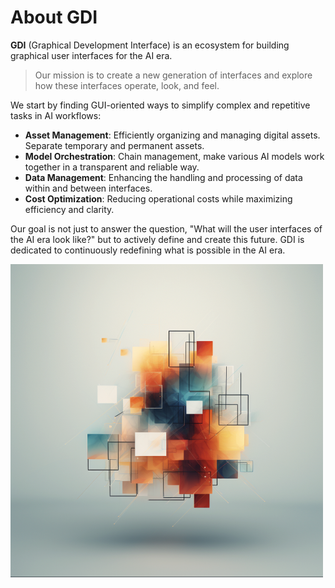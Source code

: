 # About GDI

**GDI** (Graphical Development Interface) is an ecosystem for building graphical user interfaces for the AI era.

> Our mission is to create a new generation of interfaces and explore how these interfaces operate, look, and feel.

We start by finding GUI-oriented ways to simplify complex and repetitive tasks in AI workflows:

- **Asset Management**: Efficiently organizing and managing digital assets. Separate temporary and permanent assets.
- **Model Orchestration**: Chain management, make various AI models work together in a transparent and reliable way.
- **Data Management**: Enhancing the handling and processing of data within and between interfaces.
- **Cost Optimization**: Reducing operational costs while maximizing efficiency and clarity.

Our goal is not just to answer the question, "What will the user interfaces of the AI era look like?" but to actively define and create this future. GDI is dedicated to continuously redefining what is possible in the AI era.

<img src="https://raw.githubusercontent.com/dht/gdi-assets/main/assets/images/docs/1.png" width="500"/>
